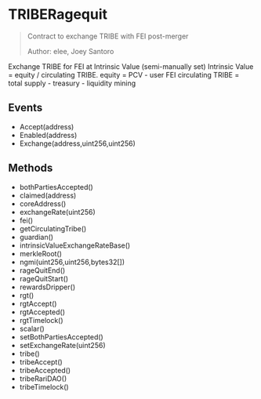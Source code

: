 # TRIBERagequit

> Contract to exchange TRIBE with FEI post-merger
> 
> Author: elee, Joey Santoro


Exchange TRIBE for FEI at Intrinsic Value (semi-manually set) Intrinsic Value = equity / circulating TRIBE. equity = PCV - user FEI circulating TRIBE = total supply - treasury - liquidity mining

## Events


 - Accept(address)
 - Enabled(address)
 - Exchange(address,uint256,uint256)

## Methods


 - bothPartiesAccepted()
 - claimed(address)
 - coreAddress()
 - exchangeRate(uint256)
 - fei()
 - getCirculatingTribe()
 - guardian()
 - intrinsicValueExchangeRateBase()
 - merkleRoot()
 - ngmi(uint256,uint256,bytes32[])
 - rageQuitEnd()
 - rageQuitStart()
 - rewardsDripper()
 - rgt()
 - rgtAccept()
 - rgtAccepted()
 - rgtTimelock()
 - scalar()
 - setBothPartiesAccepted()
 - setExchangeRate(uint256)
 - tribe()
 - tribeAccept()
 - tribeAccepted()
 - tribeRariDAO()
 - tribeTimelock()
